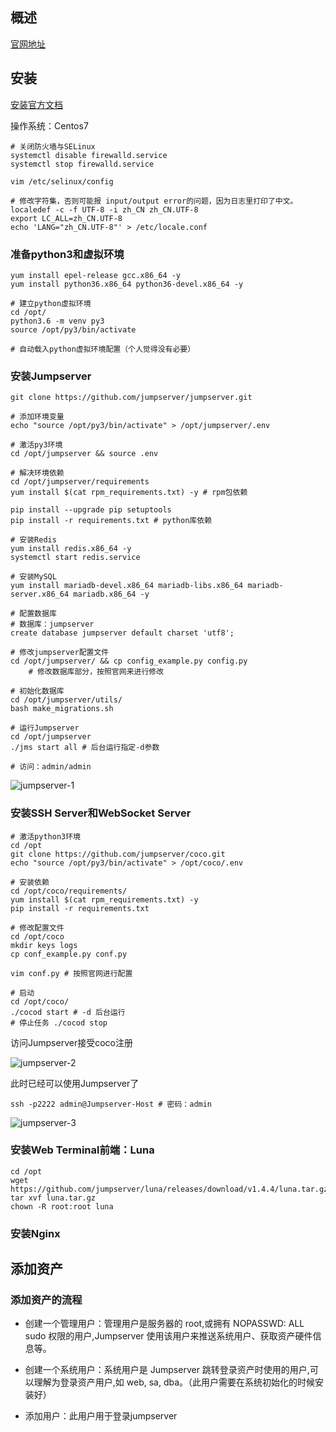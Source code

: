 ## 概述
[官网地址](http://www.jumpserver.org/)

## 安装
[安装官方文档](http://docs.jumpserver.org/zh/docs/step_by_step.html)

操作系统：Centos7

```
# 关闭防火墙与SELinux
systemctl disable firewalld.service
systemctl stop firewalld.service

vim /etc/selinux/config

# 修改字符集，否则可能报 input/output error的问题，因为日志里打印了中文。
localedef -c -f UTF-8 -i zh_CN zh_CN.UTF-8
export LC_ALL=zh_CN.UTF-8
echo 'LANG="zh_CN.UTF-8"' > /etc/locale.conf
```

### 准备python3和虚拟环境
```
yum install epel-release gcc.x86_64 -y
yum install python36.x86_64 python36-devel.x86_64 -y

# 建立python虚拟环境
cd /opt/
python3.6 -m venv py3
source /opt/py3/bin/activate

# 自动载入python虚拟环境配置（个人觉得没有必要）
```

### 安装Jumpserver
```
git clone https://github.com/jumpserver/jumpserver.git

# 添加环境变量
echo "source /opt/py3/bin/activate" > /opt/jumpserver/.env

# 激活py3环境
cd /opt/jumpserver && source .env

# 解决环境依赖
cd /opt/jumpserver/requirements
yum install $(cat rpm_requirements.txt) -y # rpm包依赖

pip install --upgrade pip setuptools
pip install -r requirements.txt # python库依赖

# 安装Redis
yum install redis.x86_64 -y
systemctl start redis.service

# 安装MySQL
yum install mariadb-devel.x86_64 mariadb-libs.x86_64 mariadb-server.x86_64 mariadb.x86_64 -y

# 配置数据库
# 数据库：jumpserver
create database jumpserver default charset 'utf8';

# 修改jumpserver配置文件
cd /opt/jumpserver/ && cp config_example.py config.py
	# 修改数据库部分，按照官网来进行修改

# 初始化数据库
cd /opt/jumpserver/utils/
bash make_migrations.sh

# 运行Jumpserver
cd /opt/jumpserver
./jms start all # 后台运行指定-d参数

# 访问：admin/admin
```

![jumpserver-1](https://github.com/bloodzer0/Enterprise_Security_Build--Open_Source/raw/master/Infrastructure%20Security/Host%20Security/Fortress%20Machine/img/jumpserver-1.png)

### 安装SSH Server和WebSocket Server
```
# 激活python3环境
cd /opt
git clone https://github.com/jumpserver/coco.git
echo "source /opt/py3/bin/activate" > /opt/coco/.env

# 安装依赖
cd /opt/coco/requirements/
yum install $(cat rpm_requirements.txt) -y
pip install -r requirements.txt

# 修改配置文件
cd /opt/coco
mkdir keys logs
cp conf_example.py conf.py

vim conf.py # 按照官网进行配置

# 启动
cd /opt/coco/
./cocod start # -d 后台运行
# 停止任务 ./cocod stop
```

访问Jumpserver接受coco注册

![jumpserver-2](https://github.com/bloodzer0/Enterprise_Security_Build--Open_Source/raw/master/Infrastructure%20Security/Host%20Security/Fortress%20Machine/img/jumpserver-2.png)

此时已经可以使用Jumpserver了

```
ssh -p2222 admin@Jumpserver-Host # 密码：admin
```

![jumpserver-3](https://github.com/bloodzer0/Enterprise_Security_Build--Open_Source/raw/master/Infrastructure%20Security/Host%20Security/Fortress%20Machine/img/jumpserver-3.png)

### 安装Web Terminal前端：Luna
```
cd /opt
wget https://github.com/jumpserver/luna/releases/download/v1.4.4/luna.tar.gz
tar xvf luna.tar.gz
chown -R root:root luna
```

### 安装Nginx

## 添加资产
### 添加资产的流程
* 创建一个管理用户：管理用户是服务器的 root,或拥有 NOPASSWD: ALL sudo 权限的用户,Jumpserver 使用该用户来推送系统用户、获取资产硬件信息等。


* 创建一个系统用户：系统用户是 Jumpserver 跳转登录资产时使用的用户,可以理解为登录资产用户,如 web, sa, dba。（此用户需要在系统初始化的时候安装好）

* 添加用户：此用户用于登录jumpserver

